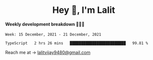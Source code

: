 <h1 align="center">Hey 👋, I'm Lalit</h1>

#### Weekly development breakdown 👨🏻‍💻
<!--START_SECTION:waka-->
```text
Week: 15 December, 2021 - 21 December, 2021

TypeScript   2 hrs 26 mins   █████████████████████████   99.81 % 
```
<!--END_SECTION:waka-->

Reach me at → lalitvijay9480@gmail.com
